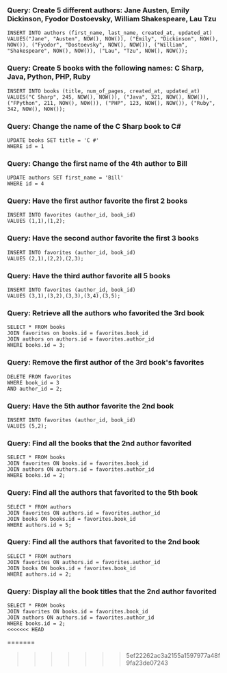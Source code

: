 ### Query: Create 5 different authors: Jane Austen, Emily Dickinson, Fyodor Dostoevsky, William Shakespeare, Lau Tzu
```
INSERT INTO authors (first_name, last_name, created_at, updated_at)
VALUES("Jane", "Austen", NOW(), NOW()), ("Emily", "Dickinson", NOW(), NOW()), ("Fyodor", "Dostoevsky", NOW(), NOW()), ("William", "Shakespeare", NOW(), NOW()), ("Lau", "Tzu", NOW(), NOW());
```

### Query: Create 5 books with the following names: C Sharp, Java, Python, PHP, Ruby
```
INSERT INTO books (title, num_of_pages, created_at, updated_at)
VALUES("C Sharp", 245, NOW(), NOW()), ("Java", 321, NOW(), NOW()), ("FPython", 211, NOW(), NOW()), ("PHP", 123, NOW(), NOW()), ("Ruby", 342, NOW(), NOW());
```

### Query: Change the name of the C Sharp book to C#
```
UPDATE books SET title = 'C #'
WHERE id = 1
```

### Query: Change the first name of the 4th author to Bill
```
UPDATE authors SET first_name = 'Bill'
WHERE id = 4
```

### Query: Have the first author favorite the first 2 books
```
INSERT INTO favorites (author_id, book_id)
VALUES (1,1),(1,2);
```

### Query: Have the second author favorite the first 3 books
```
INSERT INTO favorites (author_id, book_id)
VALUES (2,1),(2,2),(2,3);
```

### Query: Have the third author favorite all 5 books
```
INSERT INTO favorites (author_id, book_id)
VALUES (3,1),(3,2),(3,3),(3,4),(3,5);
```

### Query: Retrieve all the authors who favorited the 3rd book
```
SELECT * FROM books
JOIN favorites on books.id = favorites.book_id
JOIN authors on authors.id = favorites.author_id
WHERE books.id = 3;
```

### Query: Remove the first author of the 3rd book's favorites
```
DELETE FROM favorites
WHERE book_id = 3
AND author_id = 2;
```

### Query: Have the 5th author favorite the 2nd book
```
INSERT INTO favorites (author_id, book_id)
VALUES (5,2);
```

### Query: Find all the books that the 2nd author favorited
```
SELECT * FROM books
JOIN favorites ON books.id = favorites.book_id
JOIN authors ON authors.id = favorites.author_id
WHERE books.id = 2;
```

### Query: Find all the authors that favorited to the 5th book
```
SELECT * FROM authors
JOIN favorites ON authors.id = favorites.author_id
JOIN books ON books.id = favorites.book_id
WHERE authors.id = 5;
```

### Query: Find all the authors that favorited to the 2nd book
```
SELECT * FROM authors
JOIN favorites ON authors.id = favorites.author_id
JOIN books ON books.id = favorites.book_id
WHERE authors.id = 2;
```

### Query: Display all the book titles that the 2nd author favorited
```
SELECT * FROM books
JOIN favorites ON books.id = favorites.book_id
JOIN authors ON authors.id = favorites.author_id
WHERE books.id = 2;
<<<<<<< HEAD
```
=======
>>>>>>> 5ef22262ac3a2155a1597977a48f9fa23de07243
